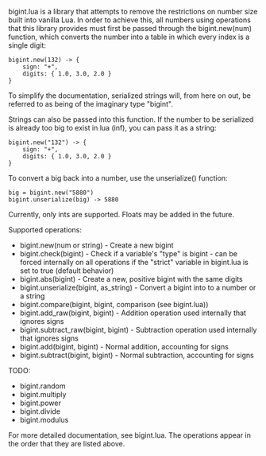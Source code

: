 bigint.lua is a library that attempts to remove the restrictions on number size
built into vanilla Lua. In order to achieve this, all numbers using operations
that this library provides must first be passed through the bigint.new(num)
function, which converts the number into a table in which every index is a
single digit:

    bigint.new(132) -> {
        sign: "+",
        digits: { 1.0, 3.0, 2.0 }
    }

To simplify the documentation, serialized strings will, from here on out, be
referred to as being of the imaginary type "bigint".

Strings can also be passed into this function. If the number to be serialized is
already too big to exist in lua (inf), you can pass it as a string:

    bigint.new("132") -> {
        sign: "+",
        digits: { 1.0, 3.0, 2.0 }
    }

To convert a big back into a number, use the unserialize() function:

    big = bigint.new("5880")
    bigint.unserialize(big) -> 5880

Currently, only ints are supported. Floats may be added in the future.

Supported operations:
* bigint.new(num or string) - Create a new bigint
* bigint.check(bigint) - Check if a variable's "type" is bigint - can be forced 
    internally on all operations if the "strict" variable in bigint.lua is set
    to true (default behavior)
* bigint.abs(bigint) - Create a new, positive bigint with the same digits
* bigint.unserialize(bigint, as\_string) - Convert a bigint into to a number or
    a string
* bigint.compare(bigint, bigint, comparison (see bigint.lua))
* bigint.add\_raw(bigint, bigint) - Addition operation used internally that
    ignores signs
* bigint.subtract\_raw(bigint, bigint) - Subtraction operation used internally
    that ignores signs
* bigint.add(bigint, bigint) - Normal addition, accounting for signs
* bigint.subtract(bigint, bigint) - Normal subtraction, accounting for signs

TODO:
* bigint.random
* bigint.multiply
* bigint.power
* bigint.divide
* bigint.modulus

For more detailed documentation, see bigint.lua. The operations appear in the
order that they are listed above.
